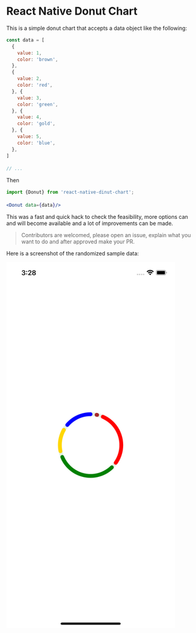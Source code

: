 # React Native Donut Chart


This is a simple donut chart that accepts a data object like the following:
```js
const data = [
  {
    value: 1,
    color: 'brown',
  },
  {
    value: 2,
    color: 'red',
  }, {
    value: 3,
    color: 'green',
  }, {
    value: 4,
    color: 'gold',
  }, {
    value: 5,
    color: 'blue',
  },
]

// ...
```
Then
```jsx
import {Donut} from 'react-native-dinut-chart';

<Donut data={data}/>
```

This was a fast and quick hack to check the feasibility, more options can and will become available and a lot of improvements can be made.

>Contributors are welcomed, please open an issue, explain what you want to do and after approved make your PR.

Here is a screenshot of the randomized sample data:

<img src="https://raw.githubusercontent.com/mim-Armand/react-native-doughnut-chart/main/screenshot.png" alt="Simulator screenshot" width="444"/>
